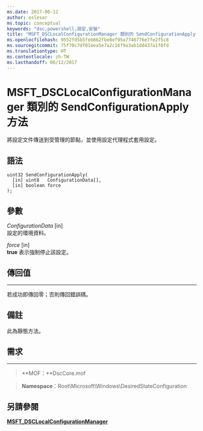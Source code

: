 ```yaml
---
ms.date: 2017-06-12
author: eslesar
ms.topic: conceptual
keywords: "dsc,powershell,設定,安裝"
title: "MSFT_DSCLocalConfigurationManager 類別的 SendConfigurationApply 方法"
ms.openlocfilehash: 9552fd5b5feb862fbe8ef95a7746776e7fe2f5c8
ms.sourcegitcommit: 75f70c7df01eea5e7a2c16f9a3ab1dd437a1f8fd
ms.translationtype: HT
ms.contentlocale: zh-TW
ms.lasthandoff: 06/12/2017
---
```

<a id="sendconfigurationapply-method-of-the-msftdsclocalconfigurationmanager-class" class="xliff"></a>
# MSFT_DSCLocalConfigurationManager 類別的 SendConfigurationApply 方法

將設定文件傳送到受管理的節點，並使用設定代理程式套用設定。

<a id="syntax" class="xliff"></a>
語法
------

```mof
uint32 SendConfigurationApply(
  [in] uint8   ConfigurationData[],
  [in] boolean force
);
```

<a id="parameters" class="xliff"></a>
參數
----------

*ConfigurationData* \[in\]  
設定的環境資料。

*force* \[in\]  
**true** 表示強制停止該設定。

<a id="return-value" class="xliff"></a>
## 傳回值
------------

若成功即傳回零；否則傳回錯誤碼。

<a id="remarks" class="xliff"></a>
## 備註

此為靜態方法。

<a id="requirements" class="xliff"></a>
## 需求
------------
>**MOF：**DscCore.mof

>**Namespace**：Root\Microsoft\Windows\DesiredStateConfiguration


<a id="see-also" class="xliff"></a>
## 另請參閱


[**MSFT_DSCLocalConfigurationManager**](msft-dsclocalconfigurationmanager.md)


 

 



